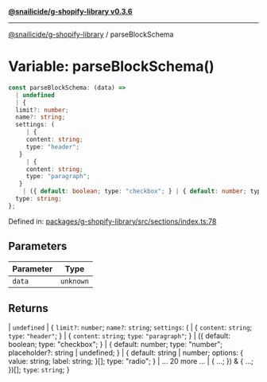 [**@snailicide/g-shopify-library v0.3.6**](../README.md)

---

[@snailicide/g-shopify-library](../README.md) / parseBlockSchema

# Variable: parseBlockSchema()

```ts
const parseBlockSchema: (data) =>
  | undefined
  | {
  limit?: number;
  name?: string;
  settings: (
     | {
     content: string;
     type: "header";
   }
     | {
     content: string;
     type: "paragraph";
   }
    | ({ default: boolean; type: "checkbox"; } | { default: number; type: "number"; placeholder?: string | undefined; } | { default: string | number; options: { value: string; label: string; }[]; type: "radio"; } | ... 20 more ... | { ...; }) & { ...; })[];
  type: string;
};
```

Defined in:
[packages/g-shopify-library/src/sections/index.ts:78](https://github.com/gbtunney/snailicide-monorepo/blob/master/packages/g-shopify-library/src/sections/index.ts#L78)

## Parameters

| Parameter | Type      |
| --------- | --------- |
| `data`    | `unknown` |

## Returns

| `undefined` | { `limit?`: `number`; `name?`: `string`; `settings`: ( | {
`content`: `string`; `type`: `"header"`; } | { `content`: `string`; `type`:
`"paragraph"`; } | ({ default: boolean; type: "checkbox"; } | { default: number;
type: "number"; placeholder?: string | undefined; } | { default: string |
number; options: { value: string; label: string; }\[]; type: "radio"; } | ... 20
more ... | { ...; }) & { ...; })\[]; `type`: `string`; }
